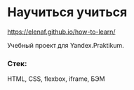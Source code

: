 # Научиться учиться

https://elenaf.github.io/how-to-learn/

Учебный проект для Yandex.Praktikum.

### Стек:

HTML, CSS, flexbox, iframe, БЭМ
